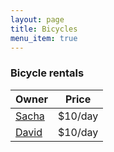 ```yaml
---
layout: page
title: Bicycles
menu_item: true
---
```


### Bicycle rentals

| Owner | Price |
| --- | --- |
| [Sacha](../sachas-bike/) | $10/day |
| [David](../davids-bike/) | $10/day |

